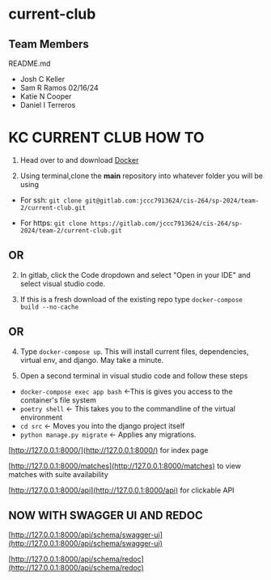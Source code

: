 # current-club

## Team Members

README.md

* Josh C Keller
* Sam R Ramos 02/16/24
* Katie N Cooper
* Daniel I Terreros

# KC CURRENT CLUB HOW TO

1. Head over to and download [Docker](https://docs.docker.com/get-docker/)

2. Using terminal,clone the **main** repository into whatever folder you will be using 
- For ssh: `git clone git@gitlab.com:jccc7913624/cis-264/sp-2024/team-2/current-club.git`

- For https: `git clone https://gitlab.com/jccc7913624/cis-264/sp-2024/team-2/current-club.git`

## **OR** ##

2. In gitlab, click the Code dropdown and select "Open in your IDE" and select visual studio code.

3. If this is a fresh download of the existing repo type `docker-compose build --no-cache`

## **OR** ##

4. Type `docker-compose up`. This will install current files, dependencies, virtual env, and django. May take a minute.

6. Open a second terminal in visual studio code and follow these steps
- `docker-compose exec app bash` <-This is gives you access to the container's file system
- `poetry shell` <- This takes you to the commandline of the virtual environment
- `cd src` <- Moves you into the django project itself
- `python manage.py migrate` <- Applies any migrations.

[http://127.0.0.1:8000/](http://127.0.0.1:8000/) for index page

[http://127.0.0.1:8000/matches](http://127.0.0.1:8000/matches) to view matches with suite availability 

[http://127.0.0.1:8000/api](http://127.0.0.1:8000/api) for clickable API

## NOW WITH SWAGGER UI AND REDOC ##

[http://127.0.0.1:8000/api/schema/swagger-ui](http://127.0.0.1:8000/api/schema/swagger-ui)

[http://127.0.0.1:8000/api/schema/redoc](http://127.0.0.1:8000/api/schema/redoc)




